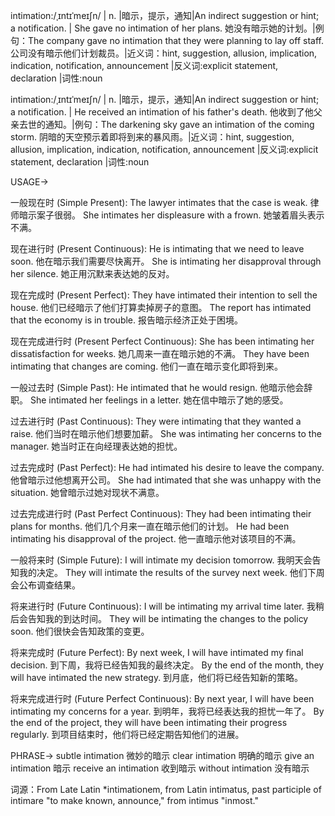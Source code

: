 intimation:/ˌɪntɪˈmeɪʃn/ | n. |暗示，提示，通知|An indirect suggestion or hint; a notification. | She gave no intimation of her plans. 她没有暗示她的计划。|例句：The company gave no intimation that they were planning to lay off staff. 公司没有暗示他们计划裁员。|近义词：hint, suggestion, allusion, implication, indication, notification, announcement |反义词:explicit statement, declaration |词性:noun

intimation:/ˌɪntɪˈmeɪʃn/ | n. |暗示，提示，通知|An indirect suggestion or hint; a notification. | He received an intimation of his father's death. 他收到了他父亲去世的通知。|例句：The darkening sky gave an intimation of the coming storm.  阴暗的天空预示着即将到来的暴风雨。|近义词：hint, suggestion, allusion, implication, indication, notification, announcement |反义词:explicit statement, declaration |词性:noun


USAGE->

一般现在时 (Simple Present):
The lawyer intimates that the case is weak.  律师暗示案子很弱。
She intimates her displeasure with a frown. 她皱着眉头表示不满。


现在进行时 (Present Continuous):
He is intimating that we need to leave soon. 他在暗示我们需要尽快离开。
She is intimating her disapproval through her silence. 她正用沉默来表达她的反对。


现在完成时 (Present Perfect):
They have intimated their intention to sell the house. 他们已经暗示了他们打算卖掉房子的意图。
The report has intimated that the economy is in trouble. 报告暗示经济正处于困境。


现在完成进行时 (Present Perfect Continuous):
She has been intimating her dissatisfaction for weeks. 她几周来一直在暗示她的不满。
They have been intimating that changes are coming. 他们一直在暗示变化即将到来。


一般过去时 (Simple Past):
He intimated that he would resign. 他暗示他会辞职。
She intimated her feelings in a letter. 她在信中暗示了她的感受。


过去进行时 (Past Continuous):
They were intimating that they wanted a raise. 他们当时在暗示他们想要加薪。
She was intimating her concerns to the manager. 她当时正在向经理表达她的担忧。


过去完成时 (Past Perfect):
He had intimated his desire to leave the company. 他曾暗示过他想离开公司。
She had intimated that she was unhappy with the situation. 她曾暗示过她对现状不满意。


过去完成进行时 (Past Perfect Continuous):
They had been intimating their plans for months. 他们几个月来一直在暗示他们的计划。
He had been intimating his disapproval of the project. 他一直暗示他对该项目的不满。


一般将来时 (Simple Future):
I will intimate my decision tomorrow. 我明天会告知我的决定。
They will intimate the results of the survey next week. 他们下周会公布调查结果。


将来进行时 (Future Continuous):
I will be intimating my arrival time later. 我稍后会告知我的到达时间。
They will be intimating the changes to the policy soon.  他们很快会告知政策的变更。


将来完成时 (Future Perfect):
By next week, I will have intimated my final decision. 到下周，我将已经告知我的最终决定。
By the end of the month, they will have intimated the new strategy. 到月底，他们将已经告知新的策略。


将来完成进行时 (Future Perfect Continuous):
By next year, I will have been intimating my concerns for a year. 到明年，我将已经表达我的担忧一年了。
By the end of the project, they will have been intimating their progress regularly. 到项目结束时，他们将已经定期告知他们的进展。



PHRASE->
subtle intimation 微妙的暗示
clear intimation 明确的暗示
give an intimation 暗示
receive an intimation 收到暗示
without intimation 没有暗示

词源：From Late Latin *intimationem, from Latin intimatus, past participle of intimare "to make known, announce," from intimus "inmost."


